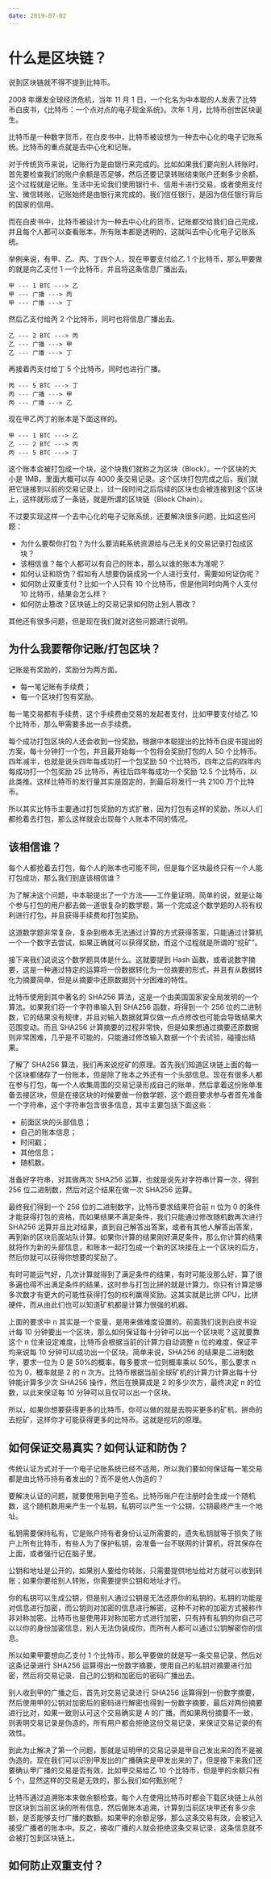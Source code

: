 ```yaml
---
date: 2019-07-02
---
```


# 什么是区块链？

说到区块链就不得不提到比特币。

2008 年爆发全球经济危机，当年 11 月 1 日，一个化名为中本聪的人发表了比特币白皮书，《比特币：一个点对点的电子现金系统》。次年 1 月，比特币创世区块诞生。

比特币是一种数字货币，在白皮书中，比特币被设想为一种去中心化的电子记账系统。比特币的重点就是去中心化和记账。

对于传统货币来说，记账行为是由银行来完成的。比如如果我们要向别人转账时，首先要检查我们的账户余额是否足够，然后还要记录转账结束账户还剩多少余额，这个过程就是记账。生活中无论我们使用银行卡、信用卡进行交易，或者使用支付宝、微信转账，记账始终是由银行来完成的。我们信任银行，是因为信任银行背后的国家的信用。

而在白皮书中，比特币被设计为一种去中心化的货币，记账都交给我们自己完成，并且每个人都可以查看账本，所有账本都是透明的，这就叫去中心化电子记账系统。

举例来说，有甲、乙、丙、丁四个人，现在甲要支付给乙 1 个比特币，那么甲要做的就是向乙支付 1 一个比特币，并且将这条信息广播出去。

```
甲 --- 1 BTC ---> 乙
甲 --- 广播 ---> 丙
甲 --- 广播 ---> 丁
```

然后乙支付给丙 2 个比特币，同时也将信息广播出去。

```
乙 --- 2 BTC ---> 丙
乙 --- 广播 ---> 甲
乙 --- 广播 ---> 丁
```

再接着丙支付给丁 5 个比特币，同时也进行广播。

```
丙 --- 5 BTC ---> 丁
丙 --- 广播 ---> 甲
丙 --- 广播 ---> 乙
```

现在甲乙丙丁的账本是下面这样的。

```
甲 --- 1 BTC ---> 乙
乙 --- 2 BTC ---> 丙
丙 --- 5 BTC ---> 丁
```

这个账本会被打包成一个块，这个块我们就称之为区块（Block）。一个区块的大小是 1MB，里面大概可以存 4000 条交易记录。这个区块打包完成之后，我们就把它链接到以前的交易记录上，过一段时间之后后续的区块也会被连接到这个区块上，这样就形成了一条链，就是所谓的区块链（Block Chain）。

不过要实现这样一个去中心化的电子记账系统，还要解决很多问题，比如这些问题：

- 为什么要帮你打包？为什么要消耗系统资源给与己无关的交易记录打包成区块？
- 该相信谁？每个人都可以有自己的账本，那么以谁的账本为准呢？
- 如何认证和防伪？假如有人想要伪装成另一个人进行支付，需要如何证伪呢？
- 如何防止双重支付？比如一个人只有 10 个比特币，但是他同时向两个人支付 10 比特币，结果会怎么样？
- 如何防止篡改？区块链上的交易记录如何防止别人篡改？

其他还有很多问题，但是现在我们就对这些问题进行说明。

## 为什么我要帮你记账/打包区块？

记账是有奖励的，奖励分为两方面。

- 每一笔记账有手续费；
- 每一个区块打包有奖励。

每一笔交易都有手续费，这个手续费由交易的发起者支付，比如甲要支付给乙 10 个比特币，那么甲需要多出一点手续费。

每个成功打包区块的人还会收到一份奖励，根据中本聪提出的比特币白皮书提出的方案，每十分钟打一个包，并且最开始每一个包将会奖励打包的人 50 个比特币。四年减半，也就是说头四年每成功打一个包奖励 50 个比特币，四年之后的四年内每成功打一个包奖励 25 比特币，再往后四年每成功一个奖励 12.5 个比特币，以此类推。这样比特币的发行量其实是固定的，到最后将发行一共 2100 万个比特币。

所以其实比特币主要通过打包奖励的方式扩散，因为打包有这样的奖励，所以人们都抢着去打包，那么这样就会出现每个人账本不同的情况。

## 该相信谁？

每个人都抢着去打包，每个人的账本也可能不同，但是每个区块最终只有一个人能打包成功，那么我们到底该相信谁？

为了解决这个问题，中本聪提出了一个方法——工作量证明，简单的说，就是让每个参与打包的用户都去做一道很复杂的数学题，第一个完成这个数学题的人将有权利进行打包，并且获得手续费和打包奖励。

这道数学题非常复杂，复杂到根本无法通过计算的方式获得答案，只能通过计算机一个一个数字去尝试，如果正确就可以获得奖励，而这个过程就是所谓的“挖矿”。

接下来我们说说这个数学题具体是什么。这就要提到 Hash 函数，或者说数字摘要，这是一种通过特定的运算将一份数据转化为一份摘要的形式，并且有从数据转化为摘要简单，但是从摘要中还原数据则十分困难的特性。

比特币使用到其中著名的 SHA256 算法，这是一个由美国国家安全局发明的一个算法。如果我们将一个字符串输入到 SHA256 函数，将得到一个 256 位的二进制数，它的结果没有规律，并且对输入数据就算仅做一点点修改也可能会导致结果大范围变动。而且 SHA256 计算摘要的过程非常快，但是如果想通过摘要还原数据则非常困难，几乎是不可能的，只能通过修改输入数据一个个去试验，碰撞出结果。

了解了 SHA256 算法，我们再来说挖矿的原理。首先我们知道区块链上面的每一个区块都储存了一份账本，但是除了账本之外还有一个头部信息。现在有很多人都在参与打包，每一个人收集周围的交易记录形成自己的账单，然后拿着这份账单准备去接区块，但是在接区块的时候要做一份数学题，这个题目要求参与者首先准备一个字符串，这个字符串包含很多信息，其中主要包括下面这些：

- 前面区块的头部信息；
- 自己的账本信息；
- 时间戳；
- 其他信息；
- 随机数。

准备好字符串，对其做两次 SHA256 运算，也就是说先对字符串计算一次，得到 256 位二进制数，然后对这个结果在做一次 SHA256 运算。

最终我们得到一个 256 位的二进制数字，比特币要求结果符合前 n 位为 0 的条件才能获得打包的资格，而如果结果不满足条件，我们只能通过修改随机数再次进行 SHA256 运算并且比对结果，直到自己解答出答案，或者有其他人解答出答案，再到新的区块后面站队计算。如果你计算的结果刚好满足条件，那么你计算的结果就将作为新的头部信息，和账本一起打包成一个新的区块接在上一个区块的后方，然后你就可以获得你想要的奖励了。

有时可能运气好，几次计算就得到了满足条件的结果，有时可能没那么好，算了很多遍也得不出满足条件的结果，这时参与打包比拼的就是计算力，你只有计算足够多次数才有更大的可能性获得打包的权利赢得奖励。这其实就是比拼 CPU，比拼硬件，而从由此们也可以知道矿机都是计算力很强的机器。

上面的要求中 n 其实是一个变量，是用来做难度设置的。前面我们说到白皮书设计每 10 分钟要出一个区块，那么如何保证每十分钟可以出一个区块呢？这就要靠这个 n 位来设定难度，比特币会根据当前的计算力自动调整 n 位的难度，保证平均来说每 10 分钟可以成功出一个区块。简单来说，SHA256 的结果是二进制数字，要求一位为 0 是 50%的概率，每多要求一位则概率乘以 50%，那么要求 n 位为 0，概率就是 2 的 n 次方。比特币根据当前全球矿机的计算力计算出每十分钟能计算多少次 SHA256 操作，然后在换算成是 2 的多少次方，最终决定 n 的位数，以此来保证每 10 分钟可以且仅可以出一个区块。

所以，如果你想要获得更多的比特币，你可以做的就是去购买更多的矿机，拼命的去挖矿，这样你才可能获得更多的比特币。这就是挖坑的原理。

## 如何保证交易真实？如何认证和防伪？

传统认证方式对于一个电子记账系统已经不适用，所以我们要如何保证每一笔交易都是由比特币持有者发出的？而不是他人伪造的？

要解决认证的问题，就要使用到电子签名。比特币账户在注册时会生成一个随机数，这个随机数用来产生一个私钥，私钥可以产生一个公钥，公钥最终产生一个地址。

私钥需要保持私有，它是账户持有者身份认证所需要的，遗失私钥就等于损失了账户上所有比特币，有些人为了保护私钥，会准备一台不联网的计算机，将其保存在上面，或者强行记在脑子里。

公钥和地址是公开的，如果别人要给你转账，只需要提供地址给对方就可以收到转账；如果你要给别人转账，你需要提供公钥和地址才行。

你的私钥可以生成公钥，但是别人通过公钥是无法还原你的私钥的。私钥的功能是对信息进行加密，而公钥则对加密的信息进行解密，这种不对称的加密方式被称作非对称加密。比特币也是使用非对称加密方式进行加密，只有持有私钥的你自己可以以你的身份加密信息，别人无法伪装成你，而所有人都可以通过公钥解密你的信息。

所以如果甲要想向乙支付 1 个比特币，那么甲要做的就是写一条交易记录，然后对这条记录进行 SHA256 运算得出一份数字摘要，使用自己的私钥对摘要进行加密，然后将交易记录、自己的公钥和加密后的密码广播出去。

别人收到甲的广播之后，首先对交易记录进行 SHA256 运算得到一份数字摘要，然后使用甲的公钥对加密后的密码进行解密也得到一份数字摘要，最后对两份摘要进行比对，如果一致则认可这个交易确实是 A 的广播。而如果两份摘要不一致，则表明交易记录是伪造的，所有用户都会拒绝这份交易记录，来保证交易记录的有效性。

到此为止解决了第一个问题，那就是证明甲的交易记录是甲自己发出来的而不是被伪造的。现在我们可以识别甲发出的广播确实是甲发出来的了，但是接下来我们还要确认甲广播的交易是否有效，比如甲交易给乙 10 个比特币，但是甲的余额只有 5 个，显然这样的交易是无效的，那么我们如何甄别呢？

比特币通过追溯账本来做余额检查。每个人在使用比特币时都会下载区块链上从创世区块到当前区块的所有信息，然后做账本追溯，计算到当前区块甲还有多少余额，是否能够支付广播的数额。如果甲的余额足够，那么这条交易有效，会被记入接受广播者的账本中。反之，接收广播的人就会拒绝这条交易记录，这条信息就不会被打包到区块链上。

## 如何防止双重支付？

